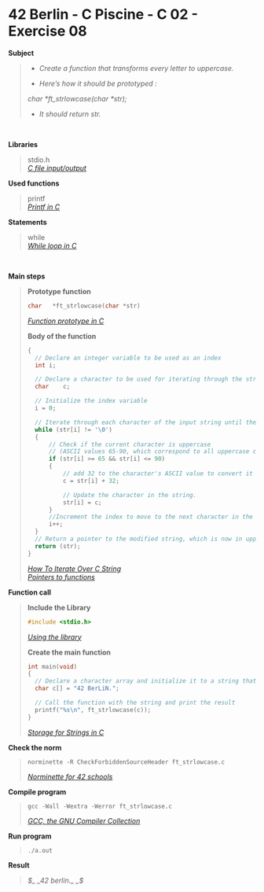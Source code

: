 # 42 Berlin - C Piscine - C 02 - Exercise 08

**Subject**
> * _Create a function that transforms every letter to uppercase._   
>
> * _Here’s how it should be prototyped :_   
>
>_char *ft_strlowcase(char *str);_    
>
> * _It should return str._

<br>

**Libraries**        
>
>stdio.h    
>_[C file input/output](https://en.wikipedia.org/wiki/C_file_input/output)_
>   

**Used functions**   
>
>printf   
>_[Printf in C](https://www.geeksforgeeks.org/printf-in-c/)_    

**Statements**
>
>while    
>_[While loop in C](https://www.geeksforgeeks.org/c-while-loop/?ref=lbp)_

<br>

**Main steps**
>
>**Prototype function**
>```c
>char	*ft_strlowcase(char *str)
>```  
>
>_[Function prototype in C](https://www.geeksforgeeks.org/function-prototype-in-c/)_     
>
>**Body of the function**
>```c
>{
>	// Declare an integer variable to be used as an index
>	int	i;
>
>	// Declare a character to be used for iterating through the string and storing temporary characters during the conversion.
>	char	c;
>
>	// Initialize the index variable
>	i = 0;
>
>	// Iterate through each character of the input string until the null terminator is encountered
>	while (str[i] != '\0')
>	{
>		// Check if the current character is uppercase
>		// (ASCII values 65-90, which correspond to all uppercase characters)
>		if (str[i] >= 65 && str[i] <= 90)
>		{
>			// add 32 to the character's ASCII value to convert it to uppercase
>			c = str[i] + 32;
>
>			// Update the character in the string.
>			str[i] = c;
>		}
>		//Increment the index to move to the next character in the string
>		i++;
>	}
>	// Return a pointer to the modified string, which is now in uppercase.
>	return (str);
>}    
>```
>_[How To Iterate Over C String](https://dev.to/zirkelc/how-to-iterate-over-c-string-lcj)_      
>_[Pointers to functions](https://www.ibm.com/docs/en/zos/3.1.0?topic=functions-pointers)_   
>


**Function call**
>**Include the Library**
>```c
>#include <stdio.h>
>```
>_[Using the library](https://www.gnu.org/software/libc/manual/html_mono/libc.html#Using-the-Library)_
>
>**Create the main function**
>```c
>int main(void)
>{   
>	// Declare a character array and initialize it to a string that contains at least one uppercase character
>	char c[] = "42 BerLiN.";
>
>	// Call the function with the string and print the result
>	printf("%s\n", ft_strlowcase(c));
>}  
>```    
>_[Storage for Strings in C](https://www.geeksforgeeks.org/storage-for-strings-in-c/)_      

**Check the norm**
>```
>norminette -R CheckForbiddenSourceHeader ft_strlowcase.c
>```
>_[Norminette for 42 schools](https://github.com/42School/norminette)_

**Compile program**
>```
>gcc -Wall -Wextra -Werror ft_strlowcase.c
>```
>_[GCC, the GNU Compiler Collection](https://gcc.gnu.org)_

**Run program**
>```
>./a.out
>```

**Result**
>_$_    
>_42 berlin._     
>_$_   
